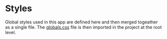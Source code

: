 # Styles
Global styles used in this app are defined here and then merged togeather as a single file.
The [globals.css](/styles/globals.css) file is then imported in the project at the root level.